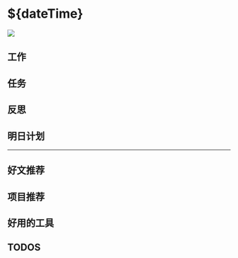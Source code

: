 
# ${dateTime}

![](./bg-imgs/${dateTime}.jpg)

## 工作

## 任务

## 反思

## 明日计划

---

## 好文推荐

## 项目推荐

## 好用的工具

## TODOS
